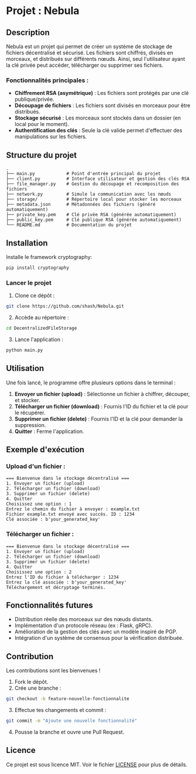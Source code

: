 # Projet : Nebula

## Description
Nebula est un projet qui permet de créer un système de stockage de fichiers décentralisé et sécurisé. Les fichiers sont chiffrés, divisés en morceaux, et distribués sur différents nœuds. Ainsi, seul l'utilisateur ayant la clé privée peut accéder, télécharger ou supprimer ses fichiers.

### Fonctionnalités principales :
- **Chiffrement RSA (asymétrique)** : Les fichiers sont protégés par une clé publique/privée.
- **Découpage de fichiers** : Les fichiers sont divisés en morceaux pour être distribués.
- **Stockage sécurisé** : Les morceaux sont stockés dans un dossier (en local pour le moment).
- **Authentification des clés** : Seule la clé valide permet d'effectuer des manipulations sur les fichiers.

## Structure du projet

```
.
├── main.py            # Point d'entrée principal du projet
├── client.py          # Interface utilisateur et gestion des clés RSA
├── file_manager.py    # Gestion du découpage et recomposition des fichiers
├── network.py         # Simule la communication avec les nœuds
├── storage/           # Répertoire local pour stocker les morceaux
├── metadata.json      # Métadonnées des fichiers (généré automatiquement)
├── private_key.pem    # Clé privée RSA (générée automatiquement)
├── public_key.pem     # Clé publique RSA (générée automatiquement)
└── README.md          # Documentation du projet
```

## Installation

Installe le framework cryptography:
```bash
pip install cryptography
```

### Lancer le projet
1. Clone ce dépôt :
```bash
git clone https://github.com/shash/Nebula.git
```
2. Accède au répertoire :
```bash
cd DecentralizedFileStorage
```
3. Lance l'application :
```bash
python main.py
```

## Utilisation
Une fois lancé, le programme offre plusieurs options dans le terminal :
1. **Envoyer un fichier (upload)** : Sélectionne un fichier à chiffrer, découper, et stocker.
2. **Télécharger un fichier (download)** : Fournis l'ID du fichier et la clé pour le récupérer.
3. **Supprimer un fichier (delete)** : Fournis l'ID et la clé pour demander la suppression.
4. **Quitter** : Ferme l'application.

## Exemple d'exécution
### Upload d'un fichier :
```
=== Bienvenue dans le stockage décentralisé ===
1. Envoyer un fichier (upload)
2. Télécharger un fichier (download)
3. Supprimer un fichier (delete)
4. Quitter
Choisissez une option : 1
Entrez le chemin du fichier à envoyer : example.txt
Fichier example.txt envoyé avec succès. ID : 1234
Clé associée : b'your_generated_key'
```

### Télécharger un fichier :
```
=== Bienvenue dans le stockage décentralisé ===
1. Envoyer un fichier (upload)
2. Télécharger un fichier (download)
3. Supprimer un fichier (delete)
4. Quitter
Choisissez une option : 2
Entrez l'ID du fichier à télécharger : 1234
Entrez la clé associée : b'your_generated_key'
Téléchargement et décryptage terminés.
```

## Fonctionnalités futures
- Distribution réelle des morceaux sur des nœuds distants.
- Implémentation d'un protocole réseau (ex : Flask, gRPC).
- Amélioration de la gestion des clés avec un modèle inspiré de PGP.
- Intégration d'un système de consensus pour la vérification distribuée.

## Contribution
Les contributions sont les bienvenues !
1. Fork le dépôt.
2. Crée une branche :
```bash
git checkout -b feature-nouvelle-fonctionnalite
```
3. Effectue tes changements et commit :
```bash
git commit -m "Ajoute une nouvelle fonctionnalité"
```
4. Pousse la branche et ouvre une Pull Request.

## Licence
Ce projet est sous licence MIT. Voir le fichier [LICENSE](LICENSE) pour plus de détails.
